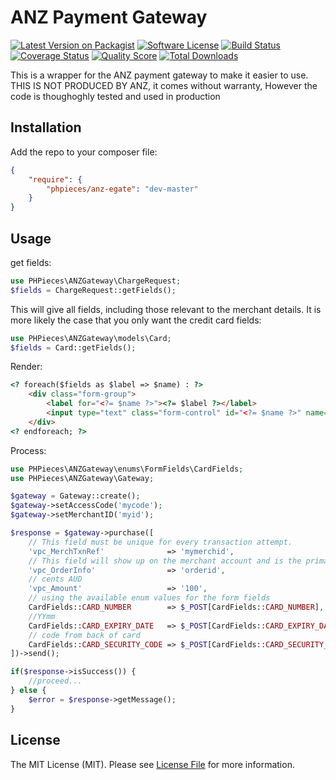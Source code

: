 # ANZ Payment Gateway

[![Latest Version on Packagist][ico-version]][link-packagist]
[![Software License][ico-license]](LICENSE.md)
[![Build Status][ico-travis]][link-travis]
[![Coverage Status][ico-scrutinizer]][link-scrutinizer]
[![Quality Score][ico-code-quality]][link-code-quality]
[![Total Downloads][ico-downloads]][link-downloads]

This is a wrapper for the ANZ payment gateway to make it easier to use. THIS IS NOT PRODUCED BY ANZ, it comes without warranty, 
However the code is thoughoghly tested and used in production

## Installation

Add the repo to your composer file:
```json
{
    "require": {
        "phpieces/anz-egate": "dev-master"
    }
}
```

## Usage


get fields:
```php
use PHPieces\ANZGateway\ChargeRequest;
$fields = ChargeRequest::getFields();
```

This will give all fields, including those relevant to the merchant details.
It is more likely the case that you only want the credit card fields:
```php
use PHPieces\ANZGateway\models\Card;
$fields = Card::getFields();
```

Render:
```html
<? foreach($fields as $label => $name) : ?>
    <div class="form-group">
        <label for="<?= $name ?>"><?= $label ?></label>
        <input type="text" class="form-control" id="<?= $name ?>" name="<?= $name ?>" >
    </div>
<? endforeach; ?>
```

Process:
```php
use PHPieces\ANZGateway\enums\FormFields\CardFields;
use PHPieces\ANZGateway\Gateway;

$gateway = Gateway::create();
$gateway->setAccessCode('mycode');
$gateway->setMerchantID('myid');

$response = $gateway->purchase([
    // This field must be unique for every transaction attempt.
    'vpc_MerchTxnRef'              => 'mymerchid',
    // This field will show up on the merchant account and is the primary way to search for transactions.
    'vpc_OrderInfo'                => 'orderid',
    // cents AUD
    'vpc_Amount'                   => '100',
    // using the available enum values for the form fields
    CardFields::CARD_NUMBER        => $_POST[CardFields::CARD_NUMBER],
    //YYmm
    CardFields::CARD_EXPIRY_DATE   => $_POST[CardFields::CARD_EXPIRY_DATE],
    // code from back of card
    CardFields::CARD_SECURITY_CODE => $_POST[CardFields::CARD_SECURITY_CODE],
])->send();

if($response->isSuccess()) {
    //proceed...
} else {
    $error = $response->getMessage();
}

```


## License

The MIT License (MIT). Please see [License File](LICENSE.md) for more information.

[ico-version]: https://img.shields.io/packagist/v/phpieces/anz-egate.svg?style=flat-square
[ico-license]: https://img.shields.io/badge/license-MIT-brightgreen.svg?style=flat-square
[ico-travis]: https://img.shields.io/travis/phpieces/anz-egate/master.svg?style=flat-square
[ico-scrutinizer]: https://img.shields.io/scrutinizer/coverage/g/phpieces/anz-egate.svg?style=flat-square
[ico-code-quality]: https://img.shields.io/scrutinizer/g/phpieces/anz-egate.svg?style=flat-square
[ico-downloads]: https://img.shields.io/packagist/dt/phpieces/anz-egate.svg?style=flat-square

[link-packagist]: https://packagist.org/packages/phpieces/anz-egate
[link-travis]: https://travis-ci.org/phpieces/anz-egate
[link-scrutinizer]: https://scrutinizer-ci.com/g/phpieces/anz-egate/code-structure
[link-code-quality]: https://scrutinizer-ci.com/g/phpieces/anz-egate
[link-downloads]: https://packagist.org/packages/phpieces/anz-egate
[link-author]: https://github.com/:author_username
[link-contributors]: ../../contributors